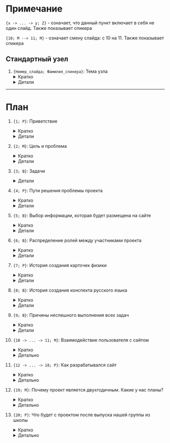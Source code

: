 # Примечание

`{x -> ... -> y; Z}` - означает, что данный пункт включает в себя не один слайд. Также показывает спикера

`{10; М --> 11; М}` - означает смену слайда: с 10 на 11. Также показывает спикера

## Стандартный узел
1. `{Номер_слайда; Фамилия_спикера}`: Тема узла
      <details> <summary>Кратко</summary>
      1. Краткое<br>
      2. Содержание<br>
      3. Текста
      </details>
      <details> <summary>Детали</summary>
      Примерный текст выступления.
      </details>

---

# План

1. `{1; Р}`: Приветствие
      <details> <summary>Кратко</summary>
      1. Привет<br>
      2. Кто защищает<br>
      3. О формальностях, слово Андрею и Семену
      </details>
      <details> <summary>Детали</summary>
      Всем здравствуйте! Меня зовут Альберт. Вместе со мной защищать этот двухгодичный проект будут Семен и Андрей. Расскажем о наших текущих успехах и о наших планах на будущее. В первую очередь поговорим о формальностях, о них вам расскажут Андрей и Семен, а после перейдем к самому важному. Прошу Андрея рассказать о цели и проблеме нашего проекта.
      </details>

2. `{2; М}`: Цель и проблема
      <details> <summary>Кратко</summary>
      1. Цель - освоение технологии разработки WEB-сайта, в процессе создания образовательного информативного ресурса<br>
      2. Выбрали, потому что это полезно всем<br>
      3. Проблема - необходимость в систематизации и централизации информации для представления в удобном виде
      </details>
      <details> <summary>Детали</summary>
      Здравствуйте, меня зовут Андрей. Сейчас расскажу Вам о цели и проблеме нашего проекта.

      Цель. Целью нашего проекта является освоение технологии разработки WEB-сайта, в процессе создания образовательного информативного ресурса.
      Очень замудренная с первого взгляда цель, в которой истина заключается в трех словах: освоение создания сайта. Мы выбрали такую цель, потому что посчитали, что она будет полезна не только нам, инициаторам данного проекта, а также нашим одноклассникам.

      Проблема. Проблемой нашего проекта является необходимость в систематизации и централизации информации для её представления в удобном виде. В чем суть? Суть, внимание, аж в четырех словах: Необходимость в удобном виде!!! Это является нашей проблемой, потому что нам действительно пришлось хорошенько подумать как располагать информацию на сайте, а точнее как реализовать наши задумки на сайте. Ну-с, прекратим говорить о наших проблемах - они наши. Перейдем к задачам. Слово Семену.
      </details>

3. `{3; В}`: Задачи
      <details> <summary>Детали</summary>
      <code>
      1. Определить аудиторию
      2. Определить примерный план действий:
          1. Узнать, с помощью каких технологий возможно создать сайт
          2. Определить тип сайта: статический или динамический
          3. Освоить базовые технологии: html, css, js
          4. Разобраться и внедрить в сайт технологии автоматизации и шаблонизации: gulp, nunjucks
          5. Автоматизировать всевозможные действия над файлами html, css, js, различные растровые и векторные изображения в gulp: сборка, минимизация, сжатие, оптимизация и другое...
          6. Внедрить в сайт препроцессор scss для css для более продуктивной работы
      3. Выбрать цветовую схему сайта: catppuccin - macchiato
      4. Внедрение баз данных в сайт - json
      5. Заполнить сайт материалами по физике (~46%), русскому языку (~31%), информатике (планирование), ОБЖ (планирование) и другим предметам</code>
      </details>

4. `{4; Р}`: Пути решения проблемы проекта
      <details> <summary>Кратко</summary>
      1. Для решения проблемы нужно ответить на вопросы: "Где информация будет находиться", "Как она будет складироваться"<br>
      2. Сначала первый вопрос, а второй сам себя найдет<br>
      3. Мы выбрали сайт, потому что: доступ всегда, свобода творчества<br>
      4. Как создавался сайт: изучение google, youtube<br>
      5. Хостинг. Выбрали github на фоне gitlab, ибо...<br>
      6. Ответ на второй вопрос пришел во время практики
      </details>
      <details> <summary>Детали</summary>
      Для того, чтобы решить проблему нашего проекта, заключающуюся в систематизации и централизации информации в красивом  виде нужно было решить некоторые моменты:<br>
      1. Где информация будет находиться<br>
      2. Как она будет складироваться<br><br>

      Это основные вопросы, на которые было необходимо ответить. Нами было решено вначале решить первый вопрос (о местоположении информации), а второй мы отложили на потом, так как ответ на него будет получен естественным путем. Итак, где же нам располагать её? Как видно из продукта нашего проекта, мы решили выбрать сайт. Мы выбрали сайт, т.к. доступ к нему можно получить в любое время, а свобода творчества ограничена лишь своими способностями. Теперь настает второй вопрос: как создать сайт и где его разместить. Способ создания сайта был стандартным - я изучал и писал, я узнавал что-то новое и дорабатывал, я узнавал что-то критическое, важное или крутое и переписывал если не с нуля, то с половины. Далее назревает вопрос о размещении. Было два варианта: github и gitlab. Был выбран github по причине его удобства. На этом мы ответили на наш первый вопрос: "Где информация будет находиться".

      Как она будет складироваться? Ранее я утверждал, что ответ на этот вопрос появится естественным способом. Так и вышло. Пока я пытался создать хоть что-то, появилась некоторая структура, которую мы взяли за основу централизации и систематизации сайта. Прямо сейчас вы можете её наблюдать на нем же.
      </details>

5. `{5; В}`: Выбор информации, которая будет размещена на сайте
      <details> <summary>Кратко</summary>
      1. Определения по физике - нужно создать таблицу, т.к. по умолчанию ее нет<br>
      2. Карточки по физике - текущие имеют шарм, но нужны новые<br>
      3. Мы рады инициативе со стороны преподавателей
      </details>
      <details> <summary>Детали</summary>
      Итак, сайт есть, аудитория есть, а контента нет. Надо эту проблему как то решать.

      Для начала физика. Мы все в первую очередь нуждались в качественных, и, самое главное, понятных определениях, так они и появились. Что же касается карточек. Они были сделаны по почти той же причине, что и определения - непонятность. Текущие карточки, не отрицаю, хороши и имеют в себе свой шарм, но для бóльшей понятности мы решили их улучшить, но об этом позже.

      Помимо наших решений, на сайте может появиться какая-либо информация и по просьбе любого преподавателя. Так, например, произошло с ОБЖ. Конечно, оно еще только на стадии планирования, но мы активно это обсуждаем. Мы активно приветствуем любое сотрудничество с учителями и только рады размещению новой информации на нашем сайте. Теперь же давайте обсудим, как мы распределяли роли между нами.
      </details>

6. `{6; В}`: Распределение ролей между участниками проекта
      <details> <summary>Кратко</summary>
      1. Распределять роли - это просто<br>
      2. Распределение ролей на данный момент: *таблица в Детали*
      </details>
      <details> <summary>Детали</summary>
      Распределение ролей проходило очень просто... Как только проект зародился, мы с Альбертом были вдвоем, и распределение от этого проходило очень просто: то твоё, а это твоё. Однако позже к нам присоединился Андрей, и система распределения ролей была немного пересмотрена. Итак, сейчас она выглядит так:

      | Альберт               | Семён                          | Андрей               |
      | --------------------- | ------------------------------ | -------------------- |
      | Сайт                  | Русский язык                   | Цветовая гамма сайта |
      | Карточки по физике    | Организация работы             | Психология           |
      | Определения по физике | Определения по физике (помощь) | Диаграмма Ганта      |

      На этом с распределением ролей усё. Теперь же мы плавно перетекаем в рассказ о создании флагмана нашего сайта, ака карточки по физике.
      </details>

7. `{7; Р}`: История создания карточек физики
      <details> <summary>Кратко</summary>
      1. Карточки - одна из причин создания сайта<br>
      2. Переделываем, потому что можно внести бóльшую ясность и корректность в них
      </details>
      <details> <summary>Детали</summary>
      Именно карточки стали основой для идеи создания опорных и обычных конспектов для остальных предметов. Вспомним, как это происходило.

      Идея переделать карточки Куперштейна Юрия Семеновича на более современный лад возникла случайно. Сначала я решил лишь попробовать - результат был удовлетворительным. Они выглядели достаточно красиво, а самое главное включали все последние изменения. Я решил показать их Марине Валентиновне - нашему преподавателю по физике, ей они тоже понравились.

      В это же время мы активно пытались понять, чем будем заполнять сайт помимо расписания. Ответ на этот вопрос нашел нас сам. Так началась разработка карточек. Теперь обсудим, как началось конспектирование всей программы с 1 по 9 классы русского языка.
      </details>

8. `{8; В}`: История создания конспекта русского языка
      <details> <summary>Кратко</summary>
      1. Альберту нужен был справочник, поэтому решили оцифровать записи Семена<br>
      2. Конспект на стадии разработки (~30%). Все оцифровано, но нужно из опорного конспекта получить конспект обычный<br>
      3. Почему всего 30%? Потому что структурирование по классам и другим критериям
      </details>
      <details> <summary>Детали</summary>
      Тут всё максимально просто, моему коллеге, Альберту, был очень необходим справочник, содержащий конспект всего материала школьной программы по русскому языку, что писался мной на протяжении всех 5 лет обучения в средней школе. Однако почерк мой он в силах понять, поэтому решено было оцифровать его.

      Данный конспект все еще на стадии разработки (~30%). Весь материал уже был оцифрован, однако текущий его вид - это опорный конспект. А нужен нам обычный. Кстати, отличие опорного конспекта от конспекта обычного заключается в том, что для понимания опорного конспекта нужны определенные базовые знания, а для понимания обычного достаточного его прочесть. Так вот, насчет русского языка. Осталась самая сложная часть - это превратить конспект опорный в конспект обычный. Именно эта часть затрачивает максимально много ресурсов.

      Но вы, вероятно, зададитесь простым и в то же время сложным вопросом: почему же всего 30%? У нас есть великий план! Сделать не только весь справочник, но и еще отдельно структурировать всю информацию по классам: с 1 по 9 (С 10 класса идет повторение и углубление); и по частям речи. Но и это еще не все. Также будет раздел с правилами, специально подобранными для подготовки к ЕГЭ/ОГЭ. Однако сейчас это лишь на стадии планирования.
      </details>

9. `{9; В}`: Причины неспешного выполнения всех задач
      <details> <summary>Кратко</summary>
      1. Расскажем о причине нашего неспешного выполнения всех задач.!<br>
      2. Нехватка времени<br>
      3. Определения по физике по мере необходимости для оптимизации времени, но карточки сразу, ибо приоритетная задача<br>
      4. Помимо русского и физики у нас есть обязанности в виде д/з, с/р, к/р, з/р
      </details>
      <details> <summary>Детали</summary>
      Теперь расскажем о причине нашего неспешного выполнения всех задач.

      Самая главная наша причина, такого неспешного выполнения всех задач - это попросту нехватка времени, а также проблемы на нашем жизненном пути! Так, например, мы облегчили нашу работу с определениями по физике. Определения требуют потратить на себя большое количество времени, поэтому мы решили делать их по мере необходимости. Они не являются приоритетной задачи, как, например, русский язык и физика.

      Делать русский язык, как и физику, быстро не получается. На каждый раздел и на каждую тему тратится много времени. Но ведь проект не является нашей единственной школьной обязанностью? Помимо проекта нам необходимо выполнять домашние задания, готовиться к контрольным, самостоятельным или зачетным работам. Всё это является причиной такой неспешной разработки.

      О контенте поговорили, теперь поговорим о взаимодействии пользователя с сайтом.
      </details>

10. `{10 -> ... -> 11; М}`: Взаимодействие пользователя с сайтом
      <details> <summary>Кратко</summary>
      1. Интерфейс<br>
      2. Острые и закругленные углы<br>
      3. `{10; М --> 11; М}` Кислотные, едкие и пастельные цвета<br>
      4. catppuccin: macchiato, latte
      </details>
      <details> <summary>Детально</summary>
      То, с чем взаимодействует человек называется интерфейсом. Удивительно, но даже точильный станок в средних веках так же имел свой интерфейс. Так как же сгладить их взаимоотношение? Предлагаю немножко сравнить материальный интерфейс, точильного станка, например, и интерфейс нашего сайта.

      Приятно ли пользоваться предметом с острыми углами? Скорее нет, чем да. Даже столы, углы которых острые, могут доставлять массу неприятностей. Что уж говорить о точильном станке, если он собран неаккуратно, то работать за ним будет сложно. Что же насчет закругленных? Они, очевидно, на голову выше острых углов. Закругление ассоциируется с чем-то мягким, дружелюбным. Именно поэтому большинство, если не все элементы нашего сайта имеют то или иное закругление углов.

      `{10; М --> 11; М}`

      Теперь поговорим о цветах. Вы, наверное, видели на улице молодежь, а может и не молодежь, с куртками токсичного, едкого цвета? Зеленый или красный, например. Не очень приятное зрелище. Напротив, вы также могли замечать иную группу людей в одежде пастельного цвета. Она вовсе не въедается в глаза и не "режет" их. Помимо нашего с вами личного опыта, это доказали ученые. Они утверждают, что пастельные цвета оказывает расслабляющее, успокаивающее и дружелюбное влияние на человека. На основе данных исследований нами было принято решение составить палитру пастельных цветов для нашего сайта. Однако, нам не пришлось создавать ее с нуля.

      Разыскивая шаблоны, основы или иные материалы для сборки нашей палитры цветов мы наткнулись на проект catppuccin. Этот проект включает в себя 4 палитры постельных цветов, что разрабатывались большим сообществом людей. Они действительно проделали большую работу. Мы решили использовать две палитры из их проекта, имя которых Macchiato и Latte для темой и светлой темы соответственно. Конечно, нам также пришлось несколько их подредактировать, чтобы они лучше вписались в композицию сайта, однако значительных изменений мы не хотели вносить, чтобы не нарушить "оригинальность".

      Думаю это отличный момент, чтобы перейти к теме о разработки нашего сайта.
      </details>

11. `{12 -> ... -> 18; Р}`: Как разрабатывался сайт
      <details> <summary>Кратко</summary>
      1. `{12; Р --> 13; Р}` Что такое сайт? django<br>
      2. Что такое nunjucks?<br>
      3. `{13; Р --> 14; Р}` Javascript и gulp<br>
      4. `{14; Р --> 15; Р}` Github pages - сайт в открытом доступе<br>
      5. `{15; Р --> 16; Р}` Статический и динамический сайт<br>
      6. `{16; Р --> 17; Р}` Препроцессор css<br>
      7. `{17; Р --> 18; Р}` Полировка: стоп кодингу и да материалам
      </details>
      <details> <summary>Детально</summary>
      Так как же разрабатывался наш сайт? Так как тема нашего проекта в первую очередь направлена именно на разработку, то есть код, нам необходимо начать с истоков. Начнем наш хардовый марафон кодинга!!

      `{12; Р --> 13; Р}`

      Часть первая. Что такое сайт? В данном эпизоде я не знал, что вообще представляет из себя сайт. Я решил начать с элементарного и очевидного: изучить html и css. На данный момент я точно могу сказать, что это самый важный шаг на пути к изучению web-программирования. Также это является важнейшей точкой конкретно для нашего проекта, потому что был другой, неверный путь. Я мог выбрать django - фреймворк, позволяющий писать сайт на всеми любимом языке программирования python. Стоило выбрать django, как наш проект был бы провальным. Почему? Потому что сайты, написанные на django являются динамическими, а github поддерживает только статические сайты. Я вспомню эту тему в четвертой части, чтобы мы могли полнее понять всю картину.

      Часть вторая. Что такое nunjucks? Началось изучение шаблонизации html. Пожалуй, это самая важная часть развития. Я уверен, без шаблонизации сайт никогда бы не получил более 2х страниц (главная страница и страница авторов).

      `{13; Р --> 14; Р}`

      Часть третья. Javascript и gulp. На этой стадии началось изучение javascript и, в следствие, gulp. Gulp - это таск-менеджер, позволяющий облегчать рутинную работу с проектом. С появлением шаблонизации в виде nunjucks потребовалось создать таск, позволяющий собирать все nunjucks файлы в единый html, с которым уже может работать github (о нем позднее). Естественно, gulp-таски пишутся на языке javascript, да и на сайт уже начал требовать его участия, поэтому началось его изучение. По сравнению с такими элементарными технологиями, как html и css, javascript на голову выше. Собственно, это очевидно, ведь html и css не являются языками программирования, как javascript.

      `{14; Р --> 15; Р}`

      Часть четвертая. Github pages - сайт в открытом доступе. После того, как мы уже освоили основные технологии по разработке сайта появилась необходимость выложить сайт в открытый доступ, ведь уже на этот момент он был способен приносить пользу. Как минимум дневным и недельным расписанием, и как максимум карточками по физике. У меня был выбор между двумя хостингами: github и gitlab. Я выбрал github, так как этот сервис мне больше знаком, а также на нем проще разместить свой сайт, нежели чем на gitlab. Возможно вы спросите: "Неужели нет других хостингов?". А я отвечу: "Есть. Однако они либо платные, либо проигрывают github и gitlab по функциональности, удобству или другим показателям". На данный момент весь наш проект сосредоточен в одном github репозитории. Он включает в себя данную презентацию, код нашего сайта, а также все наши карточки и другие материалы. Теперь поясню про django, статические и динамические сайты.

      `{15; Р --> 16; Р}`

      Ранее я говорил, что django позволяет создать динамический сайт, с которым github работать не в силах. Суть в том, что динамические сайты - это сайты, которые, так сказать, собираются на лету. Вы заходите на сайт и он в реальном времени собирается в html и css код. Github не позволяет размещать у себя такие сайты. Главное отличие динамического сайта от статического заключается во времени сборки. Когда динамический собирается во время посещения сайта, статический собирается локально на машине (компьютере) и размещается уже готовым html и css кодом. В случае посещения статического сайта пользователь видит уже заранее собранный сайт. Если бы я выбрал django, а не нативный html и css, то сайт бы никогда не смог бы быть доступным в сети в любое время. Это означает, что сайт никогда бы не выполнил своей цели - создание образовательного информативного ресурса.

      `{16; Р --> 17; Р}`

      Часть пятая. Препроцессор css. Настал тот момент, когда код дизайна сайта начинает превышать 300 строк. В таком сборище ориентироваться невозможно. Началось изучение препроцессоров. Препроцессор css позволяет использовать несколько более продвинутый синтаксис, а также облегчает взаимодействие отдельных файлов. Препроцессоров css есть несколько, однако я решил остановиться на scss по некоторым причинам. Также важно понимать, что препроцессоры, как и шаблонизация, требует своей сборки. Это означает, что нельзя просто взять и использовать scss на сайте. Его нужно сконвертировать в css xD. Собственно, поэтому scss и его подобные и называются препроцессорами css.

      `{17; Р --> 18; Р}`

      Часть шестая. Полировка. На момент данной стадии сайт считается практически завершенным. Остается лишь устранять возможные ошибки и добавлять новые полезные фичи. Ещё на этой стадии, помимо разработки сайта, идет активная разработка всех материалов к этому же сайту. Кстати, именно сейчас мы и находимся на этой стадии разработки. Сейчас мы действительно больше не занимаемся кодингом сайта, всё наше внимание сосредоточено на создании материалов.

      Теперь, рассказав все это, мы имеем возможность рассказать вам причины, по которым наш проект является двухгодичным.
      </details>

12. `{19; М}`: Почему проект является двухгодичным. Какие у нас планы?
      <details> <summary>Кратко</summary>
      1. Почему вообще на 2 года?<br>
      2. Мы будем развиваться<br>
      3. Охват с 5 по 11. Почему нет 1-4?<br>
      4. Охват преподавателей - полезные фичи
      </details>
      <details> <summary>Детально</summary>
      У нас действительно много планов на следующий учебный год. Почему они вообще есть? Потому что успеть завершить проект за один год у нас не вышло. Слишком много крутых идей и слишком мало времени для их реализации. Поэтому мы решили, что объявим проект двухгодичным, что мы, собственно, сейчас и делаем.

      В следующем году мы планируем как минимум доделать все материалы, которые находятся в процессе разработки или обсуждения, а как максимум полностью изменить дизайн сайта. На данный момент он вполне оправдывает все наши потребности и полностью удовлетворяет всем канонам, однако предела совершенству нет. Ещё мы планируем расширить охват нашего сайта с одного нашего класса до классов с 5 по 11. Почему с 5, а не с 1, например? Потому что материалы на нашем сайта рассчитаны только на среднюю и старшую школу. У младших классов совершенно нет надобности в нашем сайта.

      Помимо учеников также планируется сделать некоторые полезные штуки для преподавателей. Как минимум одна такая уже есть в списке задач, но разглашать ее мы не будем. Если у педагогического состава есть какие-либо пожелания, и если в наших силах будет их реализовать, то мы обязательно, как минимум, попытаемся это сделать.
      </details>

13. `{20; Р}`: Что будет с проектом после выпуска нашей группы из школы
      <details> <summary>Кратко</summary>
      1. Мы продолжим улучшать наши навыки в программировании<br>
      2. Передача сайта под крыло Ю.Н. Нилове<br>
      3. Проект не будет заброшен. Он будет жить и развиваться.
      </details>
      <details> <summary>Детально</summary>
      Что же случится с проектом после нашего выпуска из данной школы? Вероятнее всего мы поступим в университет. Однако это не тот ответ, который вы ожидаете услышать. На самом деле, наше поступление в университет означает, что мы продолжим развивать свои навыки в программировании. А это, в свою очередь, означает, что мы будем развивать наш сайт и дальше.

      В наших планах после выпуска передать сайт под крыло одного из учителей информатики - Нилове Юлией Николаевне. К тому моменту мы собираемся собрать сайт таким образом, чтобы он мог работать практически автономно. Вносить изменения в расписание или материалы будет проще и удобнее, нежели чем сейчас. К тому же, после нашего выпуска мы вовсе не собираемся забрасывать этот сайт. Если будут необходимы какие-либо глобальные изменения и обновления - мы их внесем. Резюмируя, этот проект не будет заброшен. Он будет жить и развиваться.
      </details>
